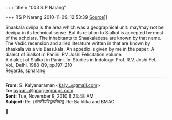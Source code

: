 +++
title = "003 S P Narang"

+++
[[S P Narang	2010-11-09, 12:53:39 [Source](https://groups.google.com/g/bvparishat/c/tiwlsyZws2M)]]



Shaakala dviipa is the area which was a geographical unit: may/may not be deviipa in its technical sense. But its relation to Sialkot is accepted by most of the scholars. The inhabitants to Shaakaladesa are known by that name. The Vedic recension and allied literature written in that are known by shaakala vis a vis Baas.kala. An appedix is given by me in the paper: A dialect of Sialkot in Panini: RV Joshi Felicitation volume:  
A dialect of Sialkot in Panini. In: Studies in Indology: Prof. R.V. Joshi Fel. Vol., Delhi, 1988-89, pp.197-210  
Regards, spnarang  

  

------------------------------------------------------------------------

**From:** S. Kalyanaraman \<[kaly...@gmail.com]()\>  
**To:** [bvpar...@googlegroups.com]()  
**Sent:** Tue, November 9, 2010 6:23:48 AM  
**Subject:** Re: {भारतीयविद्वत्परिषत्} Re: Ba hlika and BMAC  



